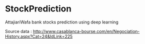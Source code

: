 # StockPrediction
AttajiariWafa bank stocks prediction using deep learning

Source data : http://www.casablanca-bourse.com/en/Negociation-History.aspx?Cat=24&IdLink=225
